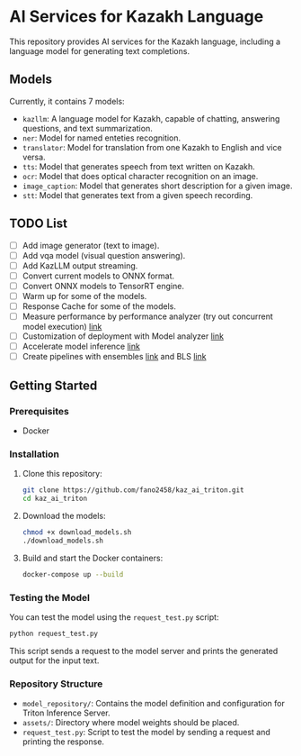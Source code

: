 # AI Services for Kazakh Language

This repository provides AI services for the Kazakh language, including a language model for generating text completions.

## Models

Currently, it contains 7 models:
- `kazllm`: A language model for Kazakh, capable of chatting, answering questions, and text summarization.
- `ner`: Model for named enteties recognition.
- `translator`: Model for translation from one Kazakh to English and vice versa.
- `tts`: Model that generates speech from text written on Kazakh.
- `ocr`: Model that does optical character recognition on an image.
- `image_caption`: Model that generates short description for a given image.
- `stt`: Model that generates text from a given speech recording.

## TODO List

- [ ] Add image generator (text to image).
- [ ] Add vqa model (visual question answering).
- [ ] Add KazLLM output streaming.
- [ ] Convert current models to ONNX format.
- [ ] Convert ONNX models to TensorRT engine.
- [ ] Warm up for some of the models.
- [ ] Response Cache for some of the models.
- [ ] Measure performance by performance analyzer (try out concurrent model execution) [link](https://github.com/triton-inference-server/tutorials/tree/main/Conceptual_Guide/Part_2-improving_resource_utilization)
- [ ] Customization of deployment with Model analyzer [link](https://github.com/triton-inference-server/tutorials/tree/main/Conceptual_Guide/Part_3-optimizing_triton_configuration)
- [ ] Accelerate model inference [link](https://github.com/triton-inference-server/tutorials/tree/main/Conceptual_Guide/Part_4-inference_acceleration)
- [ ] Create pipelines with ensembles [link](https://github.com/triton-inference-server/tutorials/tree/main/Conceptual_Guide/Part_5-Model_Ensembles) and BLS [link](https://github.com/triton-inference-server/tutorials/tree/main/Conceptual_Guide/Part_6-building_complex_pipelines)

## Getting Started

### Prerequisites

- Docker

### Installation

1. Clone this repository:
    ```sh
    git clone https://github.com/fano2458/kaz_ai_triton.git
    cd kaz_ai_triton
    ```

2. Download the models:
    ```sh
    chmod +x download_models.sh
    ./download_models.sh    
    ```

3. Build and start the Docker containers:
    ```sh
    docker-compose up --build
    ```

### Testing the Model

You can test the model using the `request_test.py` script:

```sh
python request_test.py
```

This script sends a request to the model server and prints the generated output for the input text.

### Repository Structure

- `model_repository/`: Contains the model definition and configuration for Triton Inference Server.
- `assets/`: Directory where model weights should be placed.
- `request_test.py`: Script to test the model by sending a request and printing the response.

<!-- ### License

This project is licensed under the MIT License - see the [LICENSE](LICENSE) file for details.

### Acknowledgments

- Special thanks to the contributors and the open-source community for their valuable work and support. -->
